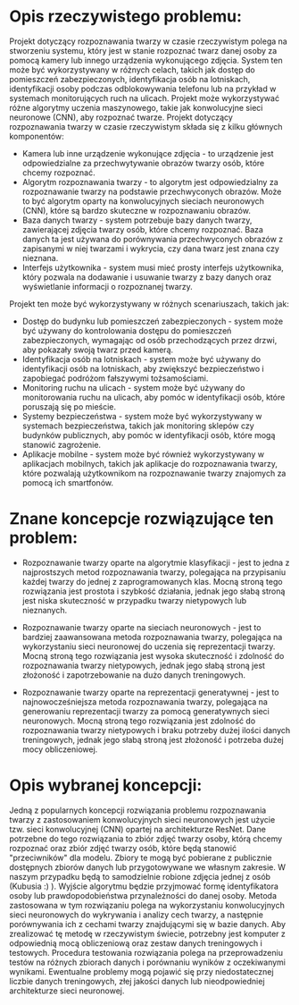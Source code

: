 # Opis rzeczywistego problemu: </br>
Projekt dotyczący rozpoznawania twarzy w czasie rzeczywistym polega na stworzeniu systemu, który jest w stanie rozpoznać twarz danej osoby za pomocą kamery lub innego urządzenia wykonującego zdjęcia. System ten może być wykorzystywany w różnych celach, takich jak dostęp do pomieszczeń zabezpieczonych, identyfikacja osób na lotniskach, identyfikacji osoby podczas odblokowywania telefonu lub na przykład w systemach monitorujących ruch na ulicach. Projekt może wykorzystywać różne algorytmy uczenia maszynowego, takie jak konwolucyjne sieci neuronowe (CNN), aby rozpoznać twarze.
Projekt dotyczący rozpoznawania twarzy w czasie rzeczywistym składa się z kilku głównych komponentów:
* Kamera lub inne urządzenie wykonujące zdjęcia - to urządzenie jest odpowiedzialne za przechwytywanie obrazów twarzy osób, które chcemy rozpoznać.
* Algorytm rozpoznawania twarzy - to algorytm jest odpowiedzialny za rozpoznawanie twarzy na podstawie przechwyconych obrazów. Może to być algorytm oparty na konwolucyjnych sieciach neuronowych (CNN), które są bardzo skuteczne w rozpoznawaniu obrazów.
* Baza danych twarzy - system potrzebuje bazy danych twarzy, zawierającej zdjęcia twarzy osób, które chcemy rozpoznać. Baza danych ta jest używana do porównywania przechwyconych obrazów z zapisanymi w niej twarzami i wykrycia, czy dana twarz jest znana czy nieznana.
* Interfejs użytkownika - system musi mieć prosty interfejs użytkownika, który pozwala na dodawanie i usuwanie twarzy z bazy danych oraz wyświetlanie informacji o rozpoznanej twarzy.

Projekt ten może być wykorzystywany w różnych scenariuszach, takich jak:
* Dostęp do budynku lub pomieszczeń zabezpieczonych - system może być używany do kontrolowania dostępu do pomieszczeń zabezpieczonych, wymagając od osób przechodzących przez drzwi, aby pokazały swoją twarz przed kamerą.
* Identyfikacja osób na lotniskach - system może być używany do identyfikacji osób na lotniskach, aby zwiększyć bezpieczeństwo i zapobiegać podróżom fałszywymi tożsamościami.
* Monitoring ruchu na ulicach - system może być używany do monitorowania ruchu na ulicach, aby pomóc w identyfikacji osób, które poruszają się po mieście.
* Systemy bezpieczeństwa - system może być wykorzystywany w systemach bezpieczeństwa, takich jak monitoring sklepów czy budynków publicznych, aby pomóc w identyfikacji osób, które mogą stanowić zagrożenie.
* Aplikacje mobilne - system może być również wykorzystywany w aplikacjach mobilnych, takich jak aplikacje do rozpoznawania twarzy, które pozwalają użytkownikom na rozpoznawanie twarzy znajomych za pomocą ich smartfonów.

# Znane koncepcje rozwiązujące ten problem:
* Rozpoznawanie twarzy oparte na algorytmie klasyfikacji - jest to jedna z najprostszych metod rozpoznawania twarzy, polegająca na przypisaniu każdej twarzy do jednej z zaprogramowanych klas. Mocną stroną tego rozwiązania jest prostota i szybkość działania, jednak jego słabą stroną jest niska skuteczność w przypadku twarzy nietypowych lub nieznanych.

* Rozpoznawanie twarzy oparte na sieciach neuronowych - jest to bardziej zaawansowana metoda rozpoznawania twarzy, polegająca na wykorzystaniu sieci neuronowej do uczenia się reprezentacji twarzy. Mocną stroną tego rozwiązania jest wysoka skuteczność i zdolność do rozpoznawania twarzy nietypowych, jednak jego słabą stroną jest złożoność i zapotrzebowanie na dużo danych treningowych.

* Rozpoznawanie twarzy oparte na reprezentacji generatywnej - jest to najnowocześniejsza metoda rozpoznawania twarzy, polegająca na generowaniu reprezentacji twarzy za pomocą generatywnych sieci neuronowych. Mocną stroną tego rozwiązania jest zdolność do rozpoznawania twarzy nietypowych i braku potrzeby dużej ilości danych treningowych, jednak jego słabą stroną jest złożoność i potrzeba dużej mocy obliczeniowej.

# Opis wybranej koncepcji:
Jedną z popularnych koncepcji rozwiązania problemu rozpoznawania twarzy z zastosowaniem konwolucyjnych sieci neuronowych jest użycie tzw. sieci konwolucyjnej (CNN) opartej na architekturze ResNet.
Dane potrzebne do tego rozwiązania to zbiór zdjęć twarzy osoby, którą chcemy rozpoznać oraz zbiór zdjęć twarzy osób, które będą stanowić "przeciwników" dla modelu. Zbiory te mogą być pobierane z publicznie dostępnych zbiorów danych lub przygotowywane we własnym zakresie. W naszym przypadku będą to samodzielnie robione zdjęcia jednej z osób (Kubusia :) ).
Wyjście algorytmu będzie przyjmować formę identyfikatora osoby lub prawdopodobieństwa przynależności do danej osoby.
Metoda zastosowana w tym rozwiązaniu polega na wykorzystaniu konwolucyjnych sieci neuronowych do wykrywania i analizy cech twarzy, a następnie porównywania ich z cechami twarzy znajdującymi się w bazie danych.
Aby zrealizować tę metodę w rzeczywistym świecie, potrzebny jest komputer z odpowiednią mocą obliczeniową oraz zestaw danych treningowych i testowych.
Procedura testowania rozwiązania polega na przeprowadzeniu testów na różnych zbiorach danych i porównaniu wyników z oczekiwanymi wynikami. Ewentualne problemy mogą pojawić się przy niedostatecznej liczbie danych treningowych, złej jakości danych lub nieodpowiedniej architekturze sieci neuronowej.

